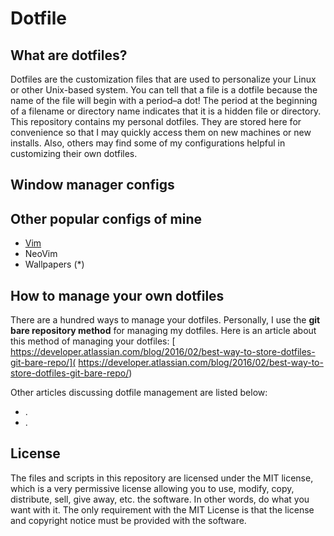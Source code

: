 # Dotfile

## What are dotfiles?

Dotfiles are the customization files that are used to personalize your Linux or other Unix-based system. You can tell that a file is a dotfile because the name of the file will begin with a period–a dot! The period at the beginning of a filename or directory name indicates that it is a hidden file or directory.  This repository contains my personal dotfiles. They are stored here for convenience so that I may quickly access them on new machines or new installs. Also, others may find some of my configurations helpful in customizing their own dotfiles.


## Window manager configs


## Other popular configs of mine

* [Vim](.config/.vimrc)
* NeoVim
* Wallpapers (\*)


## How to manage your own dotfiles

There are a hundred ways to manage your dotfiles. Personally, I use the **git bare repository method** for managing my dotfiles. Here is an article about this method of managing your dotfiles: [ https://developer.atlassian.com/blog/2016/02/best-way-to-store-dotfiles-git-bare-repo/]( https://developer.atlassian.com/blog/2016/02/best-way-to-store-dotfiles-git-bare-repo/)

Other articles discussing dotfile management are listed below:  
* .
* .


## License

The files and scripts in this repository are licensed under the MIT license, which is a very permissive license allowing you to use, modify, copy, distribute, sell, give away, etc. the software. In other words, do what you want with it. The only requirement with the MIT License is that the license and copyright notice must be provided with the software.
